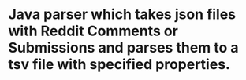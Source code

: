 # Java parser which takes json files with Reddit Comments or Submissions and parses them to a tsv file with specified properties.
